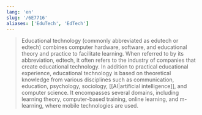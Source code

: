 ```yaml
---
lang: 'en'
slug: '/6E7716'
aliases: ['EduTech', 'EdTech']
---
```


> Educational technology (commonly abbreviated as edutech or edtech) combines computer hardware, software, and educational theory and practice to facilitate learning. When referred to by its abbreviation, edtech, it often refers to the industry of companies that create educational technology. In addition to practical educational experience, educational technology is based on theoretical knowledge from various disciplines such as communication, education, psychology, sociology, [[AI|artificial intelligence]], and computer science. It encompasses several domains, including learning theory, computer-based training, online learning, and m-learning, where mobile technologies are used.

